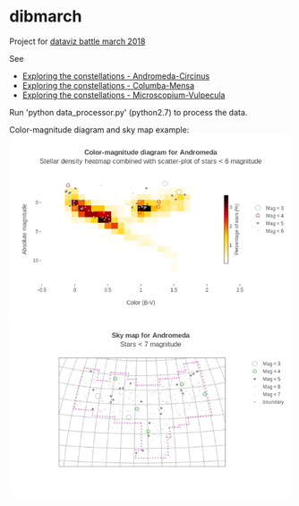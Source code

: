 # dibmarch

Project for [dataviz battle march 2018](https://www.reddit.com/r/dataisbeautiful/comments/825mg6/battle_dataviz_battle_for_the_month_of_march_2018/) 

See 
- [Exploring the constellations - Andromeda-Circinus](https://drstargrove.github.io/dibmarch/index.html)
- [Exploring the constellations - Columba-Mensa](https://drstargrove.github.io/dibmarch/index1.html)
- [Exploring the constellations - Microscopium-Vulpecula](https://drstargrove.github.io/dibmarch/index2.html)

Run 'python data_processor.py' (python2.7) to process the data.

Color-magnitude diagram and sky map example: 
![alt text](https://github.com/drstargrove/dibmarch/blob/master/colormagnitude-diagram-andromeda.png "color-magnitude diagram")
![alt text](https://github.com/drstargrove/dibmarch/blob/master/skymap-andromeda.png "sky map")
